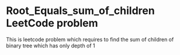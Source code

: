 # Root_Equals_sum_of_children LeetCode problem
 This is leetcode problem which requires to find the sum of children of binary tree which has only depth of 1
